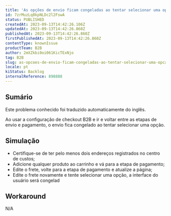 ```yaml
---
title: 'As opções de envio ficam congeladas ao tentar selecionar uma opção'
id: 7zrMuzLq8kpNLDc2l2FswA
status: PUBLISHED
createdAt: 2023-09-13T14:42:26.106Z
updatedAt: 2023-09-13T14:42:26.860Z
publishedAt: 2023-09-13T14:42:26.860Z
firstPublishedAt: 2023-09-13T14:42:26.860Z
contentType: knownIssue
productTeam: B2B
author: 2mXZkbi0oi061KicTExNjo
tag: B2B
slug: as-opcoes-de-envio-ficam-congeladas-ao-tentar-selecionar-uma-opcao
locale: pt
kiStatus: Backlog
internalReference: 898888
---
```


## Sumário

<div class="alert alert-info">
  <p>Este problema conhecido foi traduzido automaticamente do inglês.</p>
</div>


Ao usar a configuração de checkout B2B e ir e voltar entre as etapas de envio e pagamento, o envio fica congelado ao tentar selecionar uma opção.

## Simulação



- Certifique-se de ter pelo menos dois endereços registrados no centro de custos;
- Adicione qualquer produto ao carrinho e vá para a etapa de pagamento;
- Edite o frete, volte para a etapa de pagamento e atualize a página;
- Edite o frete novamente e tente selecionar uma opção, a interface do usuário será congelad

## Workaround


N/A




